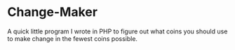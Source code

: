 Change-Maker
============

A quick little program I wrote in PHP to figure out what coins you should use to make change in the fewest coins possible.
